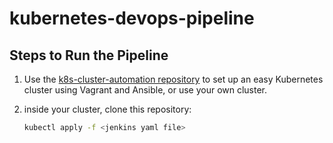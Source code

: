 # kubernetes-devops-pipeline

## Steps to Run the Pipeline

1. Use the [k8s-cluster-automation repository](https://github.com/AbdElRhmanArafa/k8s-cluster-automation) to set up an easy Kubernetes cluster using Vagrant and Ansible, or use your own cluster.

2. inside your cluster, clone this repository:

   ```bash
   kubectl apply -f <jenkins yaml file>
   ```
